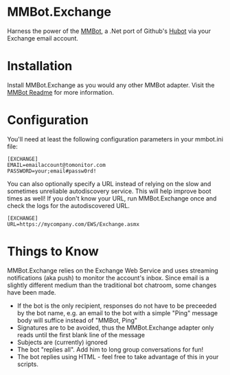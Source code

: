 # MMBot.Exchange

Harness the power of the [MMBot](http://github.com/mmbot/mmbot), a .Net port of Github's [Hubot](http://github.com/github/hubot) via your Exchange email account.

# Installation

Install MMBot.Exchange as you would any other MMBot adapter. Visit the [MMBot Readme](https://github.com/mmbot/mmbot#getting-started) for more information.

# Configuration

You'll need at least the following configuration parameters in your mmbot.ini file:

```
[EXCHANGE]
EMAIL=emailaccount@tomonitor.com
PASSWORD=your;email#passw0rd!
```

You can also optionally specify a URL instead of relying on the slow and sometimes unreliable autodiscovery service. This will help improve boot times as well!
If you don't know your URL, run MMBot.Exchange once and check the logs for the autodiscovered URL.

```
[EXCHANGE]
URL=https://mycompany.com/EWS/Exchange.asmx
```

# Things to Know

MMBot.Exchange relies on the Exchange Web Service and uses streaming notifications (aka push) to monitor the account's inbox.
Since email is a slightly different medium than the traditional bot chatroom, some changes have been made.

* If the bot is the only recipient, responses do not have to be preceeded by the bot name, e.g. an email to the bot with a simple "Ping" message body will suffice instead of "MMBot, Ping"
* Signatures are to be avoided, thus the MMBot.Exchange adapter only reads until the first blank line of the message
* Subjects are (currently) ignored
* The bot "replies all". Add him to long group conversations for fun!
* The bot replies using HTML - feel free to take advantage of this in your scripts.